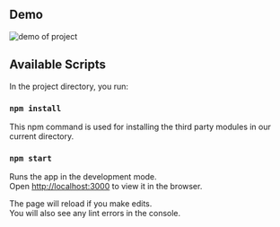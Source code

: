 ## Demo

![demo of project](https://github.com/rakhishov/pathFindVisualizer/blob/main/demo.gif)

## Available Scripts

In the project directory, you run:

### `npm install`

This npm command is used for installing the third party modules in our current directory.

### `npm start`

Runs the app in the development mode.\
Open [http://localhost:3000](http://localhost:3000) to view it in the browser.

The page will reload if you make edits.\
You will also see any lint errors in the console.





